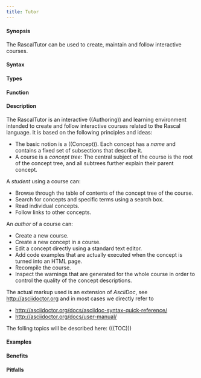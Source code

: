 ```yaml
---
title: Tutor
---
```


#### Synopsis

The RascalTutor can be used to create, maintain and follow interactive courses.

#### Syntax

#### Types

#### Function

#### Description

The RascalTutor is an interactive ((Authoring)) and learning environment intended to create and follow interactive courses related to the Rascal language.
It is based on the following principles and ideas:

* The basic notion is a ((Concept)). Each concept has a _name_ and contains a fixed set of subsections that describe it.
* A course is a _concept tree_:
  The central subject of the course is the root of the concept tree, and all subtrees further explain their parent concept.


A _student_ using a course can:

* Browse through the table of contents of the concept tree of the course.
* Search for concepts and specific terms using a search box.
* Read individual concepts.
* Follow links to other concepts.

An _author_ of a course can:

* Create a new course.
* Create a new concept in a course.
* Edit a concept directly using a standard text editor.
* Add code examples that are actually executed when the concept is turned into an HTML page.
* Recompile the course.
* Inspect the warnings that are generated for the whole course in order to 
  control the quality of the concept descriptions.

The actual markup used is an extension of _AsciiDoc_, see http://asciidoctor.org and
in most cases we directly refer to 

* http://asciidoctor.org/docs/asciidoc-syntax-quick-reference/
* http://asciidoctor.org/docs/user-manual/

The folling topics will be described here:
(((TOC)))

#### Examples

#### Benefits

#### Pitfalls

